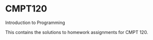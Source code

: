 # CMPT120
Introduction to Programming

This contains the solutions to homework assignments for CMPT 120.
